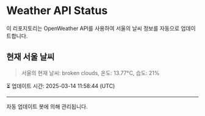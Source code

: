 
# Weather API Status

이 리포지토리는 OpenWeather API를 사용하여 서울의 날씨 정보를 자동으로 업데이트합니다.

## 현재 서울 날씨
> 서울의 현재 날씨: broken clouds, 온도: 13.77°C, 습도: 21%

⏳ 업데이트 시간: 2025-03-14 11:58:44 (UTC)

---
자동 업데이트 봇에 의해 관리됩니다.
